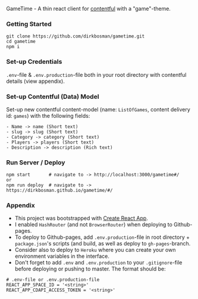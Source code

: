 GameTime - A thin react client for [contentful](https://www.contentful.com/) with a "game"-theme.

### Getting Started

```
git clone https://github.com/dirkbosman/gametime.git
cd gametime
npm i
```

### Set-up Credentials

`.env`-file & `.env.production`-file both in your root directory with contentful details (view appendix).

### Set-up Contentful (Data) Model

Set-up new contentful content-model (name: `ListOfGames`, content delivery id: `games`) with the following fields:

```
- Name -> name (Short text)
- slug -> slug (Short text)
- Category -> category (Short text)
- Players -> players (Short text)
- Description -> description (Rich text)
```

### Run Server / Deploy

```
npm start       # navigate to -> http://localhost:3000/gametime#/
or
npm run deploy  # navigate to -> https://dirkbosman.github.io/gametime/#/
```

### Appendix

- This project was bootstrapped with [Create React App](https://github.com/facebook/create-react-app).
- I enabled `HashRouter` (and not `BrowserRouter`) when deploying to Github-pages.
- To deploy to Github-pages, add `.env.production`-file in root directory + `package.json`'s scripts (and build, as well as deploy to `gh-pages`-branch.
- Consider also to deploy to `Heroku` where you can create your own environment variables in the interface.
- Don't forget to add `.env` and `.env.production` to your `.gitignore`-file before deploying or pushing to master. The format should be:

```
# .env-file or .env.production-file
REACT_APP_SPACE_ID = '<string>'
REACT_APP_CDAPI_ACCESS_TOKEN = '<string>'
```
